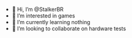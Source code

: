 - 👋 Hi, I’m @StalkerBR
- 👀 I’m interested in games
- 🌱 I’m currently learning nothing
- 💞️ I’m looking to collaborate on hardware tests
